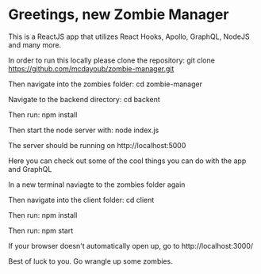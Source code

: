 # Greetings, new Zombie Manager

This is a ReactJS app that utilizes React Hooks, Apollo, GraphQL, NodeJS and many more.

In order to run this locally please clone the repository: git clone https://github.com/mcdayoub/zombie-manager.git

Then navigate into the zombies folder: cd zombie-manager

Navigate to the backend directory: cd backent

Then run: npm install

Then start the node server with: node index.js

The server should be running on http://localhost:5000

Here you can check out some of the cool things you can do with the app and GraphQL

In a new terminal naviagte to the zombies folder again

Then navigate into the client folder: cd client

Then run: npm install

Then run: npm start

If your browser doesn't automatically open up, go to http://localhost:3000/

Best of luck to you. Go wrangle up some zombies.
